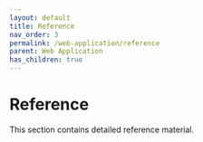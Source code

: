 ```yaml
---
layout: default
title: Reference
nav_order: 3
permalink: /web-application/reference
parent: Web Application
has_children: true
---
```


# Reference

This section contains detailed reference material.
